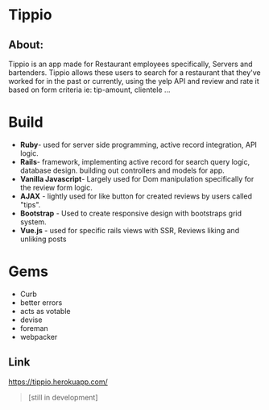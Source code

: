 
# Tippio

## About:
Tippio is an app made for Restaurant employees specifically, Servers and bartenders. Tippio allows these users to search for a restaurant that they've worked for in the past or currently, using the yelp API and review and rate it based on form criteria ie: tip-amount, clientele ...

# Build
*  **Ruby**- used for server side programming, active record integration, API logic.
*  **Rails**- framework, implementing active record for search query logic, database design. building out controllers and models for app.
*  **Vanilla Javascript**- Largely used for Dom manipulation specifically for the review form logic.
*  **AJAX** - lightly used for like button for created reviews by users called "tips".
*  **Bootstrap** - Used to create responsive design with bootstraps grid system.
* **Vue.js** - used for specific rails views with SSR, Reviews liking and unliking posts
# Gems
* Curb
* better errors
* acts as votable
* devise
* foreman
* webpacker
##  Link
https://tippio.herokuapp.com/

> [still in development]
